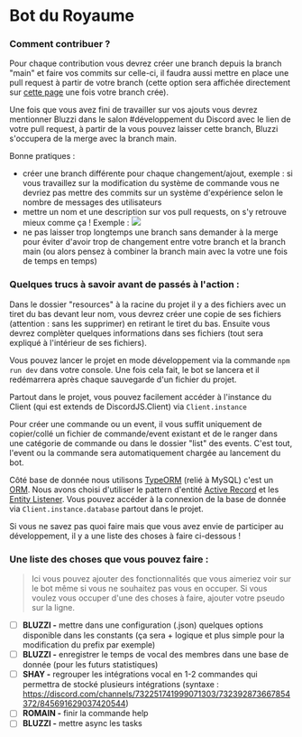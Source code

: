 # Bot du Royaume

### Comment contribuer ?  
Pour chaque contribution vous devrez créer une branch depuis la branch "main" et faire vos commits sur celle-ci, il faudra aussi mettre en place une pull request à partir de votre branch (cette option sera affichée directement sur [cette page](https://github.com/Virtual-Royaume/Royaume-Discord-Bot) une fois votre branch crée).

Une fois que vous avez fini de travailler sur vos ajouts vous devrez mentionner Bluzzi dans le salon #développement du Discord avec le lien de votre pull request, à partir de la vous pouvez laisser cette branch, Bluzzi s'occupera de la merge avec la branch main.

Bonne pratiques :
- créer une branch différente pour chaque changement/ajout, exemple : si vous travaillez sur la modification du système de commande vous ne devriez pas mettre des commits sur un système d'expérience selon le nombre de messages des utilisateurs
- mettre un nom et une description sur vos pull requests, on s'y retrouve mieux comme ça ! Exemple :
![](https://i.imgur.com/zmjPGdC.png)
- ne pas laisser trop longtemps une branch sans demander à la merge pour éviter d'avoir trop de changement entre votre branch et la branch main (ou alors pensez à combiner la branch main avec la votre une fois de temps en temps)

### Quelques trucs à savoir avant de passés à l'action :  
Dans le dossier "resources" à la racine du projet il y a des fichiers avec un tiret du bas devant leur nom, vous devrez créer une copie de ses fichiers (attention : sans les supprimer) en retirant le tiret du bas. Ensuite vous devrez complèter quelques informations dans ses fichiers (tout sera expliqué à l'intérieur de ses fichiers).

Vous pouvez lancer le projet en mode développement via la commande ``npm run dev`` dans votre console. Une fois cela fait, le bot se lancera et il redémarrera après chaque sauvegarde d'un fichier du projet.

Partout dans le projet, vous pouvez facilement accéder à l'instance du Client (qui est extends de DiscordJS.Client) via ``Client.instance``

Pour créer une commande ou un event, il vous suffit uniquement de copier/collé un fichier de commande/event existant et de le ranger dans une catégorie de commande ou dans le dossier "list" des events. C'est tout, l'event ou la commande sera automatiquement chargée au lancement du bot.

Côté base de donnée nous utilisons [TypeORM](https://typeorm.io/#/) (relié à MySQL) c'est un [ORM](https://en.wikipedia.org/wiki/Object%E2%80%93relational_mapping). Nous avons choisi d'utiliser le pattern d'entité [Active Record](https://typeorm.io/#/active-record-data-mapper) et les [Entity Listener](https://typeorm.io/#/listeners-and-subscribers). Vous pouvez accéder à la connexion de la base de donnée via ``Client.instance.database`` partout dans le projet.

Si vous ne savez pas quoi faire mais que vous avez envie de participer au développement, il y a une liste des choses à faire ci-dessous !

### Une liste des choses que vous pouvez faire :
> Ici vous pouvez ajouter des fonctionnalités que vous aimeriez voir sur le bot même si vous ne souhaitez pas vous en occuper. Si vous voulez vous occuper d'une des choses à faire, ajouter votre pseudo sur la ligne.
- [ ] **BLUZZI -** mettre dans une configuration (.json) quelques options disponible dans les constants (ça sera + logique et plus simple pour la modification du prefix par exemple)
- [ ] **BLUZZI -** enregistrer le temps de vocal des membres dans une base de donnée (pour les futurs statistiques)
- [ ] **SHAY -** regrouper les intégrations vocal en 1-2 commandes qui permettra de stocké plusieurs intégrations (syntaxe : https://discord.com/channels/732251741999071303/732392873667854372/845691629037420544)
- [ ] **ROMAIN -** finir la commande help
- [ ] **BLUZZI -** mettre async les tasks
